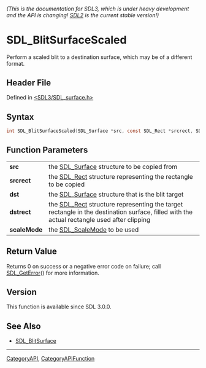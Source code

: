 ###### (This is the documentation for SDL3, which is under heavy development and the API is changing! [SDL2](https://wiki.libsdl.org/SDL2/) is the current stable version!)
# SDL_BlitSurfaceScaled

Perform a scaled blit to a destination surface, which may be of a different format.

## Header File

Defined in [<SDL3/SDL_surface.h>](https://github.com/libsdl-org/SDL/blob/main/include/SDL3/SDL_surface.h)

## Syntax

```c
int SDL_BlitSurfaceScaled(SDL_Surface *src, const SDL_Rect *srcrect, SDL_Surface *dst, SDL_Rect *dstrect, SDL_ScaleMode scaleMode);

```

## Function Parameters

|                   |                                                                                                                                                       |
| ----------------- | ----------------------------------------------------------------------------------------------------------------------------------------------------- |
| **src**           | the [SDL_Surface](SDL_Surface) structure to be copied from                                                                                            |
| **srcrect**       | the [SDL_Rect](SDL_Rect) structure representing the rectangle to be copied                                                                            |
| **dst**           | the [SDL_Surface](SDL_Surface) structure that is the blit target                                                                                      |
| **dstrect**       | the [SDL_Rect](SDL_Rect) structure representing the target rectangle in the destination surface, filled with the actual rectangle used after clipping |
| **scaleMode**     | the [SDL_ScaleMode](SDL_ScaleMode) to be used                                                                                                         |

## Return Value

Returns 0 on success or a negative error code on failure; call
[SDL_GetError](SDL_GetError)() for more information.

## Version

This function is available since SDL 3.0.0.

## See Also

* [SDL_BlitSurface](SDL_BlitSurface)

----
[CategoryAPI](CategoryAPI), [CategoryAPIFunction](CategoryAPIFunction)

